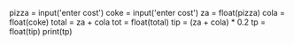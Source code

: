 pizza = input('enter cost')
coke = input('enter cost')
za = float(pizza)
cola = float(coke)
total = za + cola
tot = float(total)
tip = (za + cola) * 0.2
tp = float(tip)
print(tp)
